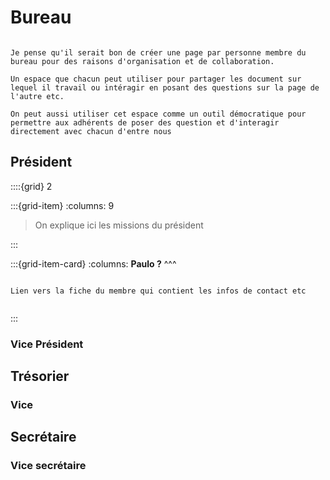 # Bureau

```{note}

Je pense qu'il serait bon de créer une page par personne membre du bureau pour des raisons d'organisation et de collaboration.

Un espace que chacun peut utiliser pour partager les document sur lequel il travail ou intéragir en posant des questions sur la page de l'autre etc.

On peut aussi utiliser cet espace comme un outil démocratique pour permettre aux adhérents de poser des question et d'interagir directement avec chacun d'entre nous

```

## Président 

::::{grid} 2

:::{grid-item}
:columns: 9

> On explique ici les missions du président

:::

:::{grid-item-card}
:columns:
**Paulo ?**
^^^

```{note}

Lien vers la fiche du membre qui contient les infos de contact etc


```

:::

### Vice Président



## Trésorier

### Vice 


## Secrétaire

### Vice secrétaire